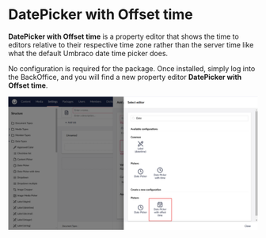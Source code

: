# DatePicker with Offset time

**DatePicker with Offset time** is a property editor that shows the time to editors relative to their respective time zone rather than the server time like what the default Umbraco date time picker does.

No configuration is required for the package. Once installed, simply log into the BackOffice, and you will find a new property editor **DatePicker with Offset time**.

[![Screenshot 1](https://raw.githubusercontent.com/NguyenThuyLan/DatePickerOffsetTime/refs/heads/main/images/DatepickerOffsetTime.png)](https://raw.githubusercontent.com/NguyenThuyLan/DatePickerOffsetTime/refs/heads/main/images/DatepickerOffsetTime.png)
